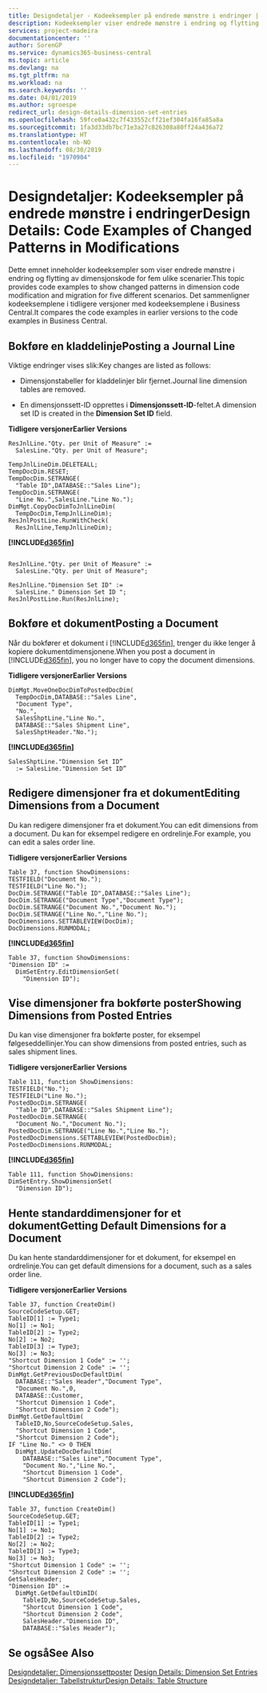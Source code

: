 ```yaml
---
title: Designdetaljer - Kodeeksempler på endrede mønstre i endringer | Microsoft Docs
description: Kodeeksempler viser endrede mønstre i endring og flytting av dimensjonskode for fem ulike scenarier. Det sammenligner kodeeksemplene i tidligere versjoner med kodeeksemplene i Business Central.
services: project-madeira
documentationcenter: ''
author: SorenGP
ms.service: dynamics365-business-central
ms.topic: article
ms.devlang: na
ms.tgt_pltfrm: na
ms.workload: na
ms.search.keywords: ''
ms.date: 04/01/2019
ms.author: sgroespe
redirect_url: design-details-dimension-set-entries
ms.openlocfilehash: 59fce0a432c7f433552cff21ef304fa16fa85a8a
ms.sourcegitcommit: 1fa3d33db7bc71e3a27c826308a80ff24a436a72
ms.translationtype: HT
ms.contentlocale: nb-NO
ms.lasthandoff: 08/30/2019
ms.locfileid: "1970904"
---
```

# <a name="design-details-code-examples-of-changed-patterns-in-modifications"></a><span data-ttu-id="c568b-104">Designdetaljer: Kodeeksempler på endrede mønstre i endringer</span><span class="sxs-lookup"><span data-stu-id="c568b-104">Design Details: Code Examples of Changed Patterns in Modifications</span></span>
<span data-ttu-id="c568b-105">Dette emnet inneholder kodeeksempler som viser endrede mønstre i endring og flytting av dimensjonskode for fem ulike scenarier.</span><span class="sxs-lookup"><span data-stu-id="c568b-105">This topic provides code examples to show changed patterns in dimension code modification and migration for five different scenarios.</span></span> <span data-ttu-id="c568b-106">Det sammenligner kodeeksemplene i tidligere versjoner med kodeeksemplene i Business Central.</span><span class="sxs-lookup"><span data-stu-id="c568b-106">It compares the code examples in earlier versions to the code examples in Business Central.</span></span>

## <a name="posting-a-journal-line"></a><span data-ttu-id="c568b-107">Bokføre en kladdelinje</span><span class="sxs-lookup"><span data-stu-id="c568b-107">Posting a Journal Line</span></span>  
<span data-ttu-id="c568b-108">Viktige endringer vises slik:</span><span class="sxs-lookup"><span data-stu-id="c568b-108">Key changes are listed as follows:</span></span>  

- <span data-ttu-id="c568b-109">Dimensjonstabeller for kladdelinjer blir fjernet.</span><span class="sxs-lookup"><span data-stu-id="c568b-109">Journal line dimension tables are removed.</span></span>  

- <span data-ttu-id="c568b-110">En dimensjonssett-ID opprettes i **Dimensjonssett-ID**-feltet.</span><span class="sxs-lookup"><span data-stu-id="c568b-110">A dimension set ID is created in the **Dimension Set ID** field.</span></span>  

<span data-ttu-id="c568b-111">**Tidligere versjoner**</span><span class="sxs-lookup"><span data-stu-id="c568b-111">**Earlier Versions**</span></span>  

```  
ResJnlLine."Qty. per Unit of Measure" :=   
  SalesLine."Qty. per Unit of Measure";  

TempJnlLineDim.DELETEALL;  
TempDocDim.RESET;  
TempDocDim.SETRANGE(  
  "Table ID",DATABASE::"Sales Line");  
TempDocDim.SETRANGE(  
  "Line No.",SalesLine."Line No.");  
DimMgt.CopyDocDimToJnlLineDim(  
  TempDocDim,TempJnlLineDim);  
ResJnlPostLine.RunWithCheck(  
  ResJnlLine,TempJnlLineDim);  

```  

 **[!INCLUDE[d365fin](includes/d365fin_md.md)]**  

```  

ResJnlLine."Qty. per Unit of Measure" :=   
  SalesLine."Qty. per Unit of Measure";  

ResJnlLine."Dimension Set ID" :=   
  SalesLine." Dimension Set ID ";  
ResJnlPostLine.Run(ResJnlLine);  

```  

## <a name="posting-a-document"></a><span data-ttu-id="c568b-112">Bokføre et dokument</span><span class="sxs-lookup"><span data-stu-id="c568b-112">Posting a Document</span></span>  
 <span data-ttu-id="c568b-113">Når du bokfører et dokument i [!INCLUDE[d365fin](includes/d365fin_md.md)], trenger du ikke lenger å kopiere dokumentdimensjonene.</span><span class="sxs-lookup"><span data-stu-id="c568b-113">When you post a document in [!INCLUDE[d365fin](includes/d365fin_md.md)], you no longer have to copy the document dimensions.</span></span>  

 <span data-ttu-id="c568b-114">**Tidligere versjoner**</span><span class="sxs-lookup"><span data-stu-id="c568b-114">**Earlier Versions**</span></span>  

```  
DimMgt.MoveOneDocDimToPostedDocDim(  
  TempDocDim,DATABASE::"Sales Line",  
  "Document Type",  
  "No.",  
  SalesShptLine."Line No.",  
  DATABASE::"Sales Shipment Line",  
  SalesShptHeader."No.");  
```  

 **[!INCLUDE[d365fin](includes/d365fin_md.md)]**  

```  
SalesShptLine."Dimension Set ID”  
  := SalesLine."Dimension Set ID”  
```  

## <a name="editing-dimensions-from-a-document"></a><span data-ttu-id="c568b-115">Redigere dimensjoner fra et dokument</span><span class="sxs-lookup"><span data-stu-id="c568b-115">Editing Dimensions from a Document</span></span>  
 <span data-ttu-id="c568b-116">Du kan redigere dimensjoner fra et dokument.</span><span class="sxs-lookup"><span data-stu-id="c568b-116">You can edit dimensions from a document.</span></span> <span data-ttu-id="c568b-117">Du kan for eksempel redigere en ordrelinje.</span><span class="sxs-lookup"><span data-stu-id="c568b-117">For example, you can edit a sales order line.</span></span>  

 <span data-ttu-id="c568b-118">**Tidligere versjoner**</span><span class="sxs-lookup"><span data-stu-id="c568b-118">**Earlier Versions**</span></span>  

```  
Table 37, function ShowDimensions:  
TESTFIELD("Document No.");  
TESTFIELD("Line No.");  
DocDim.SETRANGE("Table ID",DATABASE::"Sales Line");  
DocDim.SETRANGE("Document Type","Document Type");  
DocDim.SETRANGE("Document No.","Document No.");  
DocDim.SETRANGE("Line No.","Line No.");  
DocDimensions.SETTABLEVIEW(DocDim);  
DocDimensions.RUNMODAL;  
```  

 **[!INCLUDE[d365fin](includes/d365fin_md.md)]**  

```  
Table 37, function ShowDimensions:  
"Dimension ID" :=   
  DimSetEntry.EditDimensionSet(  
    "Dimension ID");  
```  

## <a name="showing-dimensions-from-posted-entries"></a><span data-ttu-id="c568b-119">Vise dimensjoner fra bokførte poster</span><span class="sxs-lookup"><span data-stu-id="c568b-119">Showing Dimensions from Posted Entries</span></span>  
 <span data-ttu-id="c568b-120">Du kan vise dimensjoner fra bokførte poster, for eksempel følgeseddellinjer.</span><span class="sxs-lookup"><span data-stu-id="c568b-120">You can show dimensions from posted entries, such as sales shipment lines.</span></span>  

 <span data-ttu-id="c568b-121">**Tidligere versjoner**</span><span class="sxs-lookup"><span data-stu-id="c568b-121">**Earlier Versions**</span></span>  

```  
Table 111, function ShowDimensions:  
TESTFIELD("No.");  
TESTFIELD("Line No.");  
PostedDocDim.SETRANGE(  
  "Table ID",DATABASE::"Sales Shipment Line");  
PostedDocDim.SETRANGE(  
  "Document No.","Document No.");  
PostedDocDim.SETRANGE("Line No.","Line No.");  
PostedDocDimensions.SETTABLEVIEW(PostedDocDim);  
PostedDocDimensions.RUNMODAL;  
```  

 **[!INCLUDE[d365fin](includes/d365fin_md.md)]**  

```  
Table 111, function ShowDimensions:  
DimSetEntry.ShowDimensionSet(  
  "Dimension ID");  
```  

## <a name="getting-default-dimensions-for-a-document"></a><span data-ttu-id="c568b-122">Hente standarddimensjoner for et dokument</span><span class="sxs-lookup"><span data-stu-id="c568b-122">Getting Default Dimensions for a Document</span></span>  
 <span data-ttu-id="c568b-123">Du kan hente standarddimensjoner for et dokument, for eksempel en ordrelinje.</span><span class="sxs-lookup"><span data-stu-id="c568b-123">You can get default dimensions for a document, such as a sales order line.</span></span>  

 <span data-ttu-id="c568b-124">**Tidligere versjoner**</span><span class="sxs-lookup"><span data-stu-id="c568b-124">**Earlier Versions**</span></span>  

```  
Table 37, function CreateDim()  
SourceCodeSetup.GET;  
TableID[1] := Type1;  
No[1] := No1;  
TableID[2] := Type2;  
No[2] := No2;  
TableID[3] := Type3;  
No[3] := No3;  
"Shortcut Dimension 1 Code" := '';  
"Shortcut Dimension 2 Code" := '';  
DimMgt.GetPreviousDocDefaultDim(  
  DATABASE::"Sales Header","Document Type",  
  "Document No.",0,  
  DATABASE::Customer,  
  "Shortcut Dimension 1 Code",  
  "Shortcut Dimension 2 Code");  
DimMgt.GetDefaultDim(  
  TableID,No,SourceCodeSetup.Sales,  
  "Shortcut Dimension 1 Code",  
  "Shortcut Dimension 2 Code");  
IF "Line No." <> 0 THEN  
  DimMgt.UpdateDocDefaultDim(  
    DATABASE::"Sales Line","Document Type",  
    "Document No.","Line No.",  
    "Shortcut Dimension 1 Code",  
    "Shortcut Dimension 2 Code");  
```  

 **[!INCLUDE[d365fin](includes/d365fin_md.md)]**  

```  
Table 37, function CreateDim()  
SourceCodeSetup.GET;  
TableID[1] := Type1;  
No[1] := No1;  
TableID[2] := Type2;  
No[2] := No2;  
TableID[3] := Type3;  
No[3] := No3;  
"Shortcut Dimension 1 Code" := '';  
"Shortcut Dimension 2 Code" := '';  
GetSalesHeader;  
"Dimension ID" :=  
  DimMgt.GetDefaultDimID(  
    TableID,No,SourceCodeSetup.Sales,  
    "Shortcut Dimension 1 Code",  
    "Shortcut Dimension 2 Code",  
    SalesHeader."Dimension ID",  
    DATABASE::"Sales Header");

```  

## <a name="see-also"></a><span data-ttu-id="c568b-125">Se også</span><span class="sxs-lookup"><span data-stu-id="c568b-125">See Also</span></span>  
<span data-ttu-id="c568b-126">[Designdetaljer: Dimensjonssettposter](design-details-dimension-set-entries.md) </span><span class="sxs-lookup"><span data-stu-id="c568b-126">[Design Details: Dimension Set Entries](design-details-dimension-set-entries.md) </span></span>  
[<span data-ttu-id="c568b-127">Designdetaljer: Tabellstruktur</span><span class="sxs-lookup"><span data-stu-id="c568b-127">Design Details: Table Structure</span></span>](design-details-table-structure.md)   
